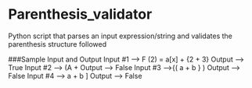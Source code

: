 # Parenthesis_validator
Python script that parses an input expression/string and validates the parenthesis structure followed

###Sample Input and Output
Input #1 --> F (2) = a[x] + {2 + 3}
Output --> True
Input #2 --> (A +
Output --> False
Input #3 -->{( a + b } )
Output --> False
Input #4 --> a + b ]
Output --> False

